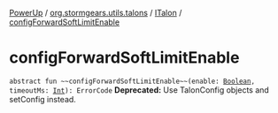 [PowerUp](../../index.md) / [org.stormgears.utils.talons](../index.md) / [ITalon](index.md) / [configForwardSoftLimitEnable](./config-forward-soft-limit-enable.md)

# configForwardSoftLimitEnable

`abstract fun ~~configForwardSoftLimitEnable~~(enable: `[`Boolean`](https://kotlinlang.org/api/latest/jvm/stdlib/kotlin/-boolean/index.html)`, timeoutMs: `[`Int`](https://kotlinlang.org/api/latest/jvm/stdlib/kotlin/-int/index.html)`): ErrorCode`
**Deprecated:** Use TalonConfig objects and setConfig instead.

